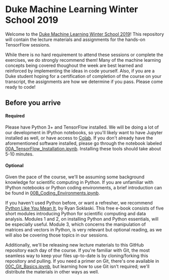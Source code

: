 # Duke Machine Learning Winter School 2019

Welcome to the [Duke Machine Learning Winter School 2019](https://strategicplan.duke.edu/initiatives/machine-learning-winter-school/)!
This repository will contain the lecture materials and assignments for the hands-on TensorFlow sessions.

While there is no hard requirement to attend these sessions or complete the exercises, we do strongly recommend them!
Many of the machine learning concepts being covered thoughout the week are best learned and reinforced by implementing the ideas in code yourself.
Also, if you are a Duke student hoping for a certification of completion of the course on your transcript, the assignments are how we determine if you pass.
Please come ready to code!


## Before you arrive
#### Required
Please have Python 3+ and TensorFlow installed.
We will be doing a lot of our development in IPython notebooks, so you'll likely want to have Jupyter installed as well, or have access to [Colab](https://research.google.com/colaboratory/).
If you don't already have the aforementioned software installed, please go through the notebook labeled [00A_TensorFlow_Installation.ipynb](https://github.com/duke-mlss/Duke-MLWS-2019/blob/master/00A_TensorFlow_Installation.ipynb).
Installing these tools should take about 5-10 minutes.

#### Optional
Given the pace of the course, we'll be assuming some background knowledge for scientific computing in Python.
If you are unfamiliar with IPython notebooks or Python coding environments, a brief introduction can be found in [00B_Coding_Environments.ipynb](https://github.com/duke-mlss/Duke-MLWS-2019/blob/master/00B_Coding_Environments.ipynb).


If you haven't used Python before, or want a refresher, we recommend [Python Like You Mean It](https://www.pythonlikeyoumeanit.com/intro.html), by Ryan Soklaski. This free e-book consists of five short modules introducing Python for scientific computing and data analysis. Modules 1 and 2, on installing Python and Python essentials, will be especially useful. Module 3, which concerns the manipulation of matrices and vectors in Python, is very relevant but optional reading, as we will also be covering those topics in our sessions.


Additionally, we'll be releasing new lecture materials to this GitHub repository each day of the course.
If you're familiar with Git, the most seamless way to keep your files up-to-date is by cloning/forking this repository and pulling.
If you need a primer on Git, there's one available in [00C_Git_Basics.ipynb](https://github.com/duke-mlss/Duke-MLWS-2019/blob/master/00C_Git_Basics.ipynb), but learning how to use Git isn't required; we'll distribute the materials in other ways as well.
